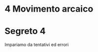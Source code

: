 
# 4 Movimento arcaico

# Segreto 4 

Impariamo da tentativi ed errori

<!--stackedit_data:
eyJoaXN0b3J5IjpbLTg0NTA5ODYxNywtMzA3MDI0Njg0XX0=
-->